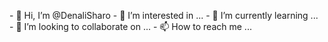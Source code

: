 <head>
<body>
<p>- 👋 Hi, I’m @DenaliSharo
- 👀 I’m interested in ...
- 🌱 I’m currently learning ...
- 💞️ I’m looking to collaborate on ...
- 📫 How to reach me ...
</p>
<p><!---
DenaliSharo/DenaliSharo is a ✨ special ✨ repository because its `README.md` (this file) appears on your GitHub profile.
You can click the Preview link to take a look at your changes.
---><p/>
</body>
</head>
